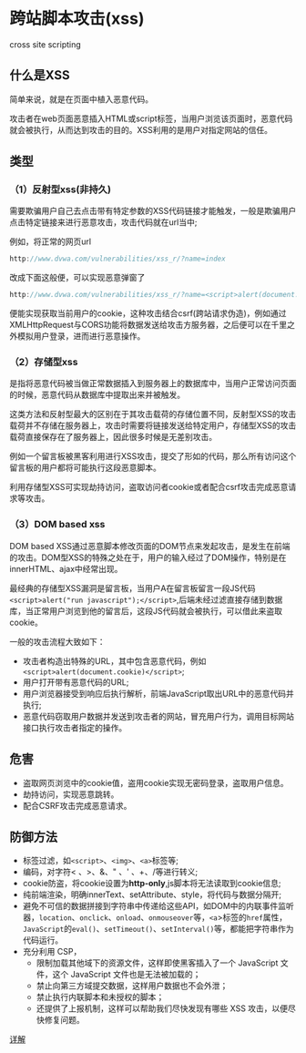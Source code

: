 # 跨站脚本攻击(xss)

cross site scripting

## 什么是XSS

简单来说，就是在页面中植入恶意代码。

攻击者在web页面恶意插入HTML或script标签，当用户浏览该页面时，恶意代码就会被执行，从而达到攻击的目的。XSS利用的是用户对指定网站的信任。

## 类型

### （1）反射型xss(非持久)
  
需要欺骗用户自己去点击带有特定参数的XSS代码链接才能触发，一般是欺骗用户点击特定链接来进行恶意攻击，攻击代码就在url当中;

例如，将正常的网页url

```js
http://www.dvwa.com/vulnerabilities/xss_r/?name=index
```

改成下面这般便，可以实现恶意弹窗了

```js
http://www.dvwa.com/vulnerabilities/xss_r/?name=<script>alert(document.cookie)</script>
```

便能实现获取当前用户的cookie，这种攻击结合csrf(跨站请求伪造)，例如通过 XMLHttpRequest与CORS功能将数据发送给攻击方服务器，之后便可以在千里之外模拟用户登录，进而进行恶意操作。

### （2）存储型xss

是指将恶意代码被当做正常数据插入到服务器上的数据库中，当用户正常访问页面的时候，恶意代码从数据库中提取出来并被触发。

这类方法和反射型最大的区别在于其攻击载荷的存储位置不同，反射型XSS的攻击载荷并不存储在服务器上，攻击时需要将链接发送给特定用户，存储型XSS的攻击载荷直接保存在了服务器上，因此很多时候是无差别攻击。

例如一个留言板被黑客利用进行XSS攻击，提交了形如<script>alert(“please follow serendipity！”)</script>的代码，那么所有访问这个留言板的用户都将可能执行这段恶意脚本。

利用存储型XSS可实现劫持访问，盗取访问者cookie或者配合csrf攻击完成恶意请求等攻击。

### （3）DOM based xss

DOM based XSS通过恶意脚本修改页面的DOM节点来发起攻击，是发生在前端的攻击。DOM型XSS的特殊之处在于，用户的输入经过了DOM操作，特别是在innerHTML、ajax中经常出现。

最经典的存储型XSS漏洞是留言板，当用户A在留言板留言一段JS代码`<script>alert("run javascript");</script>`,后端未经过滤直接存储到数据库，当正常用户浏览到他的留言后，这段JS代码就会被执行，可以借此来盗取cookie。

一般的攻击流程大致如下：

* 攻击者构造出特殊的URL，其中包含恶意代码，例如 `<script>alert(document.cookie)</script>`;
* 用户打开带有恶意代码的URL;
* 用户浏览器接受到响应后执行解析，前端JavaScript取出URL中的恶意代码并执行;
* 恶意代码窃取用户数据并发送到攻击者的网站，冒充用户行为，调用目标网站接口执行攻击者指定的操作。

## 危害

* 盗取网页浏览中的cookie值，盗用cookie实现无密码登录，盗取用户信息。
* 劫持访问，实现恶意跳转。
* 配合CSRF攻击完成恶意请求。

## 防御方法

* 标签过滤，如`<script>`、`<img>`、`<a>`标签等;
* 编码，对字符< 、>、&、" 、' 、+、/等进行转义;
* cookie防盗，将cookie设置为**http-only**,js脚本将无法读取到cookie信息;
* 纯前端渲染，明确innerText、setAttribute、style，将代码与数据分隔开;
* 避免不可信的数据拼接到字符串中传递给这些API，如DOM中的内联事件监听器，`location`、`onclick`、`onload`、`onmouseover`等，`<a`>标签的`href`属性，`JavaScript`的`eval()`、`setTimeout()`、`setInterval()`等，都能把字符串作为代码运行。
* 充分利用 CSP，
  * 限制加载其他域下的资源文件，这样即使黑客插入了一个 JavaScript 文件，这个 JavaScript 文件也是无法被加载的；
  * 禁止向第三方域提交数据，这样用户数据也不会外泄；
  * 禁止执行内联脚本和未授权的脚本；
  * 还提供了上报机制，这样可以帮助我们尽快发现有哪些 XSS 攻击，以便尽快修复问题。

[详解](https://juejin.cn/post/6844904021308735502#heading-64)
